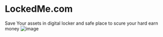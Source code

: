 # LockedMe.com
Save Your assets in digital locker and safe place to scure your hard earn money
![image](https://user-images.githubusercontent.com/85833888/125518410-cc50acb4-aca5-4b7c-afa8-9a93cd055e94.png)
